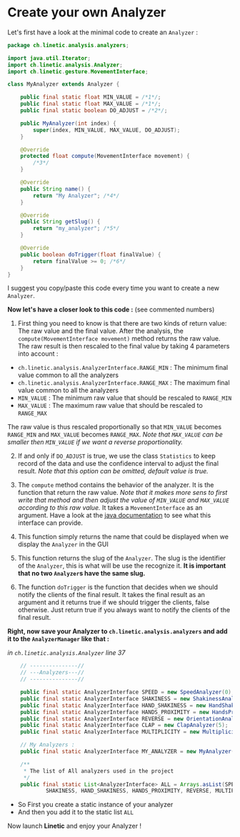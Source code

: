 Create your own Analyzer
=====================

Let's first have a look at the minimal code to create an `Analyzer` :

```java
package ch.linetic.analysis.analyzers;

import java.util.Iterator;
import ch.linetic.analysis.Analyzer;
import ch.linetic.gesture.MovementInterface;

class MyAnalyzer extends Analyzer {

	public final static float MIN_VALUE = /*1*/;
	public final static float MAX_VALUE = /*1*/;
	public final static boolean DO_ADJUST = /*2*/;

	public MyAnalyzer(int index) {
		super(index, MIN_VALUE, MAX_VALUE, DO_ADJUST);
	}

	@Override
	protected float compute(MovementInterface movement) {
		/*3*/
	}

	@Override
	public String name() {
		return "My Analyzer"; /*4*/
	}

	@Override
	public String getSlug() {
		return "my_analyzer"; /*5*/
	}

	@Override
	public boolean doTrigger(float finalValue) {
		return finalValue >= 0; /*6*/
	}
}

```

I suggest you copy/paste this code every time you want to create a new `Analyzer`.

**Now let's have a closer look to this code :** (see commented numbers)

 1. First thing you need to know is that there are two kinds of return value: The raw value and the final value. After the analysis, the `compute(MovementInterface movement)` method returns the raw value. The raw result is then rescaled to the final value by taking 4 parameters into account :  
  - `ch.linetic.analysis.AnalyzerInterface.RANGE_MIN` : The minimum final value common to all the analyzers
  - `ch.linetic.analysis.AnalyzerInterface.RANGE_MAX` : The maximum final value common to all the analyzers
  - `MIN_VALUE` : The minimum raw value that should be rescaled to `RANGE_MIN`
  - `MAX_VALUE` : The maximum raw value that should be rescaled to `RANGE_MAX`

 The raw value is thus rescaled proportionally so that `MIN_VALUE` becomes `RANGE_MIN` and `MAX_VALUE` becomes `RANGE_MAX`. *Note that `MAX_VALUE` can be smaller then `MIN_VALUE` if we want a reverse proportionality.*
 
 2. If and only if `DO_ADJUST` is true, we use the class `Statistics` to keep record of the data and use the confidence interval to adjust the final result. *Note that this option can be omitted, default value is true.*
 
 3. The `compute` method contains the behavior of the analyzer. It is the function that return the raw value. *Note that it makes more sens to first write that method and then adjust the value of `MIN_VALUE` and `MAX_VALUE` according to this raw value.*
 It takes a `MovementInterface` as an argument. Have a look at the [java documentation][Javadoc MovementInterface] to see what this interface can provide.

 4. This function simply returns the name that could be displayed when we display the `Analyzer` in the GUI

 5. This function returns the slug of the `Analyzer`. The slug is the identifier of the `Analyzer`, this is what will be use the recognize it.  **It is important that no two `Analyzer`s have the same slug.**

 6. The function `doTrigger` is the function that decides when we should notify the clients of the final result. It takes the final result as an argument and it returns true if we should trigger the clients, false otherwise. Just return true if you always want to notify the clients of the final result.


**Right, now save your Analyzer to `ch.linetic.analysis.analyzers` and add it to the `AnalyzerManager` like that :**

*in `ch.linetic.analysis.Analyzer` line 37*

```java 
	// ---------------//
	// ---Analyzers---//
	// ---------------//

	public final static AnalyzerInterface SPEED = new SpeedAnalyzer(0);
	public final static AnalyzerInterface SHAKINESS = new ShakinessAnalyzer(1);
	public final static AnalyzerInterface HAND_SHAKINESS = new HandShakinessAnalyzer(2);
	public final static AnalyzerInterface HANDS_PROXIMITY = new HandsProximityAnalyzer(3);
	public final static AnalyzerInterface REVERSE = new OrientationAnalyzer(4);
	public final static AnalyzerInterface CLAP = new ClapAnalyzer(5);
	public final static AnalyzerInterface MULTIPLICITY = new MultiplicityAnalyzer(6);

	// My Analyzers :
	public final static AnalyzerInterface MY_ANALYZER = new MyAnalyzer(7)

	/**
	 * The list of All analyzers used in the project
	 */
	public final static List<AnalyzerInterface> ALL = Arrays.asList(SPEED,
			SHAKINESS, HAND_SHAKINESS, HANDS_PROXIMITY, REVERSE, MULTIPLICITY, CLAP, MY_ANALYZER);
```
 - So First you create a static instance of your analyzer
 - And then you add it to the static list `ALL`

Now launch **Linetic** and enjoy your Analyzer !

 
[Javadoc MovementInterface]: /javadoc/ch/linetic/gesture/MovementInterface.html "Javadoc MovementInterface"